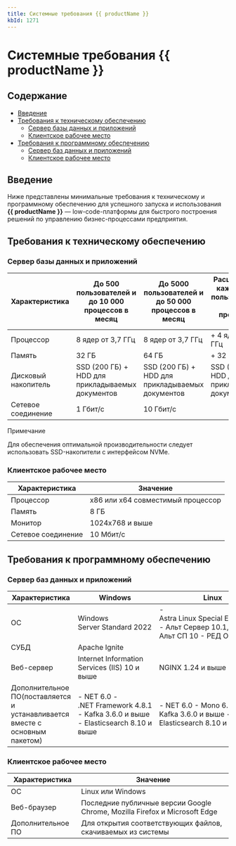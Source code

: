 ```yaml
---
title: Системные требования {{ productName }}
kbId: 1271
---
```


# Системные требования {{ productName }}

## Содержание

- [Введение](#mcetoc_1h7fnd35m8)
- [Требования к техническому обеспечению](#mcetoc_1h7fn73uf0)
	- [Сервер базы данных и приложений](#mcetoc_1h7fn7arl1)
	- [Клиентское рабочее место](#mcetoc_1h7fn7q9a3)
- [Требования к программному обеспечению](#mcetoc_1h7fn80sj4)
	- [Сервер баз данных и приложений](#mcetoc_1h7fn86ca5)
	- [Клиентское рабочее место](#mcetoc_1h7fnabl07)

## Введение

Ниже представлены минимальные требования к техническому и программному обеспечению для успешного запуска и использования **{{ productName }}** — low-code-платформы для быстрого построения решений по управлению бизнес-процессами предприятия.

## Требования к техническому обеспечению

### Сервер базы данных и приложений

| Характеристика | До 500 пользователей и до 10 000 процессов в месяц | До 5000 пользователей и до 50 000 процессов в месяц | Расширение на каждые 4000 пользователей и 30 000 процессов в месяц |
| --- | --- | --- | --- |
| Процессор | 8 ядер от 3,7 ГГц | 8 ядер от 3,7 ГГц | + 4 ядра от 3,7 ГГц |
| Память | 32 ГБ | 64 ГБ | + 32 ГБ |
| Дисковый накопитель | SSD (200 ГБ) + HDD для прикладываемых документов | SSD (200 ГБ) + HDD для прикладываемых документов | SSD (200 ГБ) + HDD для прикладываемых документов |
| Сетевое соединение | 1 Гбит/с | 10 Гбит/с |  |

Примечание

Для обеспечения оптимальной производительности следует использовать SSD-накопители с интерфейсом NVMe.

### Клиентское рабочее место

| **Характеристика** | Значение |
| --- | --- |
| Процессор | x86 или x64 совместимый процессор |
| Память | 8 ГБ |
| Монитор | 1024x768 и выше |
| Сетевое соединение | 10 Мбит/с |

## Требования к программному обеспечению

### Сервер баз данных и приложений

| Характеристика | Windows | Linux |
| --- | --- | --- |
| ОС | Windows Server Standard 2022 | - Astra Linux Special Edition 1.7.5 - Альт Сервер 10.1, Альт СП 10 - РЕД ОС 8 |
| СУБД | Apache Ignite | |
| Веб-сервер | Internet Information Services (IIS) 10 и выше | NGINX 1.24 и выше |
| Дополнительное ПО(поставляется и устанавливается вместе с основным пакетом) | - NET 6.0 - .NET Framework 4.8.1 - Kafka 3.6.0 и выше - Elasticsearch 8.10 и выше | - NET 6.0 - Mono 6.12 - Kafka 3.6.0 и выше - Elasticsearch 8.10 и выше |

### Клиентское рабочее место

| **Характеристика** | Значение |
| --- | --- |
| ОС | Linux или Windows |
| Веб-браузер | Последние публичные версии Google Chrome, Mozilla Firefox и Microsoft Edge |
| Дополнительное ПО | Для открытия соответствующих файлов, скачиваемых из системы |

